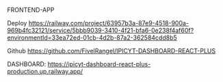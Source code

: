 FRONTEND-APP

Deploy https://railway.com/project/63957b3a-87e9-4518-900a-969b4fc32121/service/5bbb9039-3410-4f21-bfa6-0e238f4af60f?environmentId=33ea72ed-01cb-4d2b-87a2-362584cdd8b5

Github https://github.com/FivelRangel/IPICYT-DASHBOARD-REACT-PLUS

DASHBOARD: https://ipicyt-dashboard-react-plus-production.up.railway.app/
